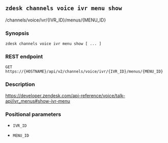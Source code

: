 ## `zdesk channels voice ivr menu show`

/channels/voice/ivr/{IVR_ID}/menus/{MENU_ID}

### Synopsis

    zdesk channels voice ivr menu show [ ... ]

### REST endpoint

    GET https://{HOSTNAME}/api/v2/channels/voice/ivr/{IVR_ID}/menus/{MENU_ID}

### Description

https://developer.zendesk.com/api-reference/voice/talk-api/ivr_menus#show-ivr-menu

### Positional parameters

* `IVR_ID`

* `MENU_ID`

